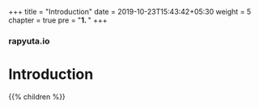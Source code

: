 +++
title = "Introduction"
date = 2019-10-23T15:43:42+05:30
weight = 5
chapter = true
pre = "<b>1. </b>"
+++

### rapyuta.io

# Introduction

{{% children %}}